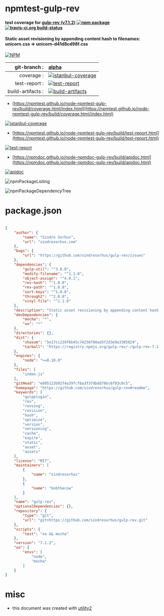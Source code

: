 # npmtest-gulp-rev

#### test coverage for  [gulp-rev (v7.1.2)](https://github.com/sindresorhus/gulp-rev#readme)  [![npm package](https://img.shields.io/npm/v/npmtest-gulp-rev.svg?style=flat-square)](https://www.npmjs.org/package/npmtest-gulp-rev) [![travis-ci.org build-status](https://api.travis-ci.org/npmtest/node-npmtest-gulp-rev.svg)](https://travis-ci.org/npmtest/node-npmtest-gulp-rev)

#### Static asset revisioning by appending content hash to filenames: unicorn.css => unicorn-d41d8cd98f.css

[![NPM](https://nodei.co/npm/gulp-rev.png?downloads=true&downloadRank=true&stars=true)](https://www.npmjs.com/package/gulp-rev)

| git-branch : | [alpha](https://github.com/npmtest/node-npmtest-gulp-rev/tree/alpha)|
|--:|:--|
| coverage : | [![istanbul-coverage](https://npmtest.github.io/node-npmtest-gulp-rev/build/coverage.badge.svg)](https://npmtest.github.io/node-npmtest-gulp-rev/build/coverage.html/index.html)|
| test-report : | [![test-report](https://npmtest.github.io/node-npmtest-gulp-rev/build/test-report.badge.svg)](https://npmtest.github.io/node-npmtest-gulp-rev/build/test-report.html)|
| build-artifacts : | [![build-artifacts](https://npmtest.github.io/node-npmtest-gulp-rev/glyphicons_144_folder_open.png)](https://github.com/npmtest/node-npmtest-gulp-rev/tree/gh-pages/build)|

- [https://npmtest.github.io/node-npmtest-gulp-rev/build/coverage.html/index.html](https://npmtest.github.io/node-npmtest-gulp-rev/build/coverage.html/index.html)

[![istanbul-coverage](https://npmtest.github.io/node-npmtest-gulp-rev/build/screenCapture.buildCi.browser.%252Ftmp%252Fbuild%252Fcoverage.lib.html.png)](https://npmtest.github.io/node-npmtest-gulp-rev/build/coverage.html/index.html)

- [https://npmtest.github.io/node-npmtest-gulp-rev/build/test-report.html](https://npmtest.github.io/node-npmtest-gulp-rev/build/test-report.html)

[![test-report](https://npmtest.github.io/node-npmtest-gulp-rev/build/screenCapture.buildCi.browser.%252Ftmp%252Fbuild%252Ftest-report.html.png)](https://npmtest.github.io/node-npmtest-gulp-rev/build/test-report.html)

- [https://npmdoc.github.io/node-npmdoc-gulp-rev/build/apidoc.html](https://npmdoc.github.io/node-npmdoc-gulp-rev/build/apidoc.html)

[![apidoc](https://npmdoc.github.io/node-npmdoc-gulp-rev/build/screenCapture.buildCi.browser.%252Ftmp%252Fbuild%252Fapidoc.html.png)](https://npmdoc.github.io/node-npmdoc-gulp-rev/build/apidoc.html)

![npmPackageListing](https://npmtest.github.io/node-npmtest-gulp-rev/build/screenCapture.npmPackageListing.svg)

![npmPackageDependencyTree](https://npmtest.github.io/node-npmtest-gulp-rev/build/screenCapture.npmPackageDependencyTree.svg)



# package.json

```json

{
    "author": {
        "name": "Sindre Sorhus",
        "url": "sindresorhus.com"
    },
    "bugs": {
        "url": "https://github.com/sindresorhus/gulp-rev/issues"
    },
    "dependencies": {
        "gulp-util": "^3.0.0",
        "modify-filename": "^1.1.0",
        "object-assign": "^4.0.1",
        "rev-hash": "^1.0.0",
        "rev-path": "^1.0.0",
        "sort-keys": "^1.0.0",
        "through2": "^2.0.0",
        "vinyl-file": "^1.1.0"
    },
    "description": "Static asset revisioning by appending content hash to filenames: unicorn.css => unicorn-d41d8cd98f.css",
    "devDependencies": {
        "mocha": "*",
        "xo": "*"
    },
    "directories": {},
    "dist": {
        "shasum": "5e17cc229f6b45c74256f88ad3f2d3e9a3305829",
        "tarball": "https://registry.npmjs.org/gulp-rev/-/gulp-rev-7.1.2.tgz"
    },
    "engines": {
        "node": ">=0.10.0"
    },
    "files": [
        "index.js"
    ],
    "gitHead": "e895123b92f4a39fcf6a3f37dbdd78bc6f93c0c5",
    "homepage": "https://github.com/sindresorhus/gulp-rev#readme",
    "keywords": [
        "gulpplugin",
        "rev",
        "revving",
        "revision",
        "hash",
        "optimize",
        "version",
        "versioning",
        "cache",
        "expire",
        "static",
        "asset",
        "assets"
    ],
    "license": "MIT",
    "maintainers": [
        {
            "name": "sindresorhus"
        },
        {
            "name": "bobthecow"
        }
    ],
    "name": "gulp-rev",
    "optionalDependencies": {},
    "repository": {
        "type": "git",
        "url": "git+https://github.com/sindresorhus/gulp-rev.git"
    },
    "scripts": {
        "test": "xo && mocha"
    },
    "version": "7.1.2",
    "xo": {
        "envs": [
            "node",
            "mocha"
        ]
    }
}
```



# misc
- this document was created with [utility2](https://github.com/kaizhu256/node-utility2)
